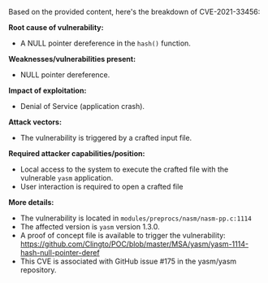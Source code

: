 Based on the provided content, here's the breakdown of CVE-2021-33456:

**Root cause of vulnerability:**
- A NULL pointer dereference in the `hash()` function.

**Weaknesses/vulnerabilities present:**
- NULL pointer dereference.

**Impact of exploitation:**
- Denial of Service (application crash).

**Attack vectors:**
- The vulnerability is triggered by a crafted input file.

**Required attacker capabilities/position:**
- Local access to the system to execute the crafted file with the vulnerable `yasm` application.
- User interaction is required to open a crafted file

**More details:**
- The vulnerability is located in `modules/preprocs/nasm/nasm-pp.c:1114`
- The affected version is `yasm` version 1.3.0.
- A proof of concept file is available to trigger the vulnerability: <https://github.com/Clingto/POC/blob/master/MSA/yasm/yasm-1114-hash-null-pointer-deref>
- This CVE is associated with GitHub issue #175 in the yasm/yasm repository.